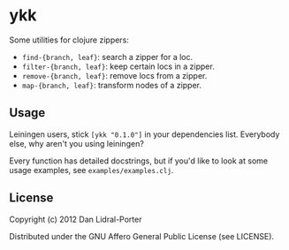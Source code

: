 # ykk

Some utilities for clojure zippers:
- `find-{branch, leaf}`: search a zipper for a loc.
- `filter-{branch, leaf}`: keep certain locs in a zipper.
- `remove-{branch, leaf}`: remove locs from a zipper.
- `map-{branch, leaf}`: transform nodes of a zipper.

## Usage

Leiningen users, stick `[ykk "0.1.0"]` in your dependencies list.
Everybody else, why aren't you using leiningen?

Every function has detailed docstrings, but if you'd like to look at some usage
examples, see `examples/examples.clj`.

## License

Copyright (c) 2012 Dan Lidral-Porter

Distributed under the GNU Affero General Public License (see LICENSE).
